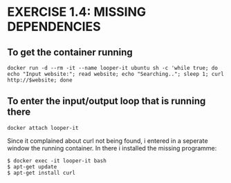 # EXERCISE 1.4: MISSING DEPENDENCIES 
## To get the container running
```
docker run -d --rm -it --name looper-it ubuntu sh -c 'while true; do echo "Input website:"; read website; echo "Searching.."; sleep 1; curl http://$website; done
```
## To enter the input/output loop that is running there
```
docker attach looper-it
```

Since it complained about curl not being found, i entered in a seperate window the running container. In there i installed the missing programme:
```
$ docker exec -it looper-it bash
$ apt-get update
$ apt-get install curl
```